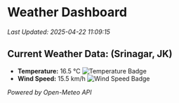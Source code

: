 
# Weather Dashboard

_Last Updated: 2025-04-22 11:09:15_

## Current Weather Data: (Srinagar, JK)
- **Temperature:** 16.5 °C ![Temperature Badge](https://img.shields.io/badge/Temperature-Low%20Temp-blue)
- **Wind Speed:** 15.5 km/h ![Wind Speed Badge](https://img.shields.io/badge/Wind%20Speed-Light%20Wind-blue)

*Powered by Open-Meteo API*
